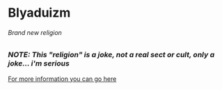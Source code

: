 # Blyaduizm
###### Brand new religion
### *NOTE: This "religion" is a joke, not a real sect or cult, only a joke... i'm serious*
[For more information you can go here](https://github.com/VantuzFed/blyaduizm/wiki/Main-Page "Our wiki!")
